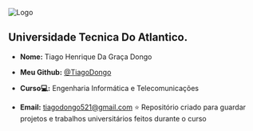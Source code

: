 ![Logo](https://github.com/TiagoDongo/UTA/assets/167580464/b300cf9c-d8d0-4a9d-a55e-8f7b969d994c)

## Universidade Tecnica Do Atlantico.

* **Nome:** Tiago Henrique Da Graça Dongo 

* **Meu Github:** [@TiagoDongo](https://github.com/TiagoDongo) 

* **Curso💻:** Engenharia Informática e Telecomunicações 

* **Email:** tiagodongo521@gmail.com 
⭐ Repositório criado para guardar projetos e trabalhos universitários feitos durante o curso 
